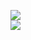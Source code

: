 [![](https://img.shields.io/badge/Made%20With-Github%20Spray-lightgrey.svg?style=for-the-badge&logo=github)](https://github.com/Annihil/github-spray#9812)  
[![](https://i.imgur.com/2DrTn0Z.gif)](https://github.com/Annihil/github-spray)